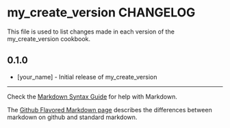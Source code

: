 # my_create_version CHANGELOG

This file is used to list changes made in each version of the my_create_version cookbook.

## 0.1.0
- [your_name] - Initial release of my_create_version

- - -
Check the [Markdown Syntax Guide](http://daringfireball.net/projects/markdown/syntax) for help with Markdown.

The [Github Flavored Markdown page](http://github.github.com/github-flavored-markdown/) describes the differences between markdown on github and standard markdown.
